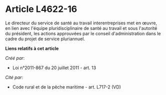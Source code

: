 # Article L4622-16

Le directeur du service de santé au travail interentreprises met en œuvre, en lien avec l'équipe pluridisciplinaire de santé
au travail et sous l'autorité du président, les actions approuvées par le conseil d'administration dans le cadre du projet de
service pluriannuel.

**Liens relatifs à cet article**

_Créé par_:

  - Loi n°2011-867 du 20 juillet 2011 - art. 13

_Cité par_:

  - Code rural et de la pêche maritime - art. L717-2 (VD)
